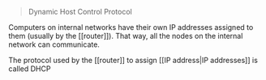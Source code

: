 > Dynamic Host Control Protocol

Computers on internal networks have their own IP addresses assigned to them (usually by the [[router]]). That way, all the nodes on the internal network can communicate. 

The protocol used by the [[router]] to assign [[IP address|IP addresses]] is called DHCP